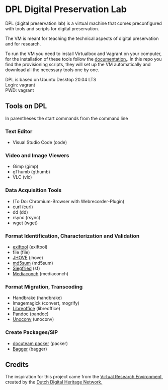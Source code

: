 # DPL Digital Preservation Lab

DPL (digital preservation lab) is a virtual machine that comes preconfigured with tools and scripts for digital preservation.  
  
The VM is meant for teaching the technical aspects of digital preservation and for research. 

To run the VM you need to install Virtualbox and Vagrant on your computer, for the installation of these tools follow the [documentation.](https://www.vagrantup.com/docs/installation). In this repo you find the provisioning scripts, they will set up the VM automatically and download all the necessary tools one by one.  
  
DPL is based on Ubuntu Desktop 20.04 LTS  
Login: vagrant  
PWD: vagrant  


## Tools on DPL
In parentheses the start commands from the command line

### Text Editor
- Visual Studio Code (code)

### Video and Image Viewers
- Gimp (gimp)
- gThumb (gthumb)
- VLC (vlc)

### Data Acquisition Tools
- (To Do: Chromium-Browser with Webrecorder-Plugin)
- curl (curl)
- dd (dd)
- rsync (rsync)
- wget (wget)

### Format Identification, Characterization and Validation
- [exiftool](https://exiftool.org/) (exiftool)
- file (file)
- [JHOVE](https://jhove.openpreservation.org/) (jhove)
- [md5sum](https://man7.org/linux/man-pages/man1/md5sum.1.html) (md5sum)
- [Siegfried](https://www.itforarchivists.com/siegfried/) (sf)
- [Mediaconch](https://mediaarea.net/MediaConch) (mediaconch)

### Format Migration, Transcoding
- Handbrake (handbrake)
- Imagemagick (convert, mogrify)
- [Libreoffice](https://libreoffice.org/) (libreoffice)
- [Pandoc](https://pandoc.org/) (pandoc)
- [Unoconv](https://github.com/unoconv/unoconv) (unoconv)

### Create Packages/SIP
- [docuteam packer](https://docs.docuteam.ch/packer) (packer)
- [Bagger](https://github.com/LibraryOfCongress/bagger) (bagger)

## Credits
The inspiration for this project came from the [Virtual Research Environment](https://openpreservation.org/news/virtual-research-environment-1-0-released/), created by the [Dutch Digital Heritage Network.](https://www.netwerkdigitaalerfgoed.nl/en/)


